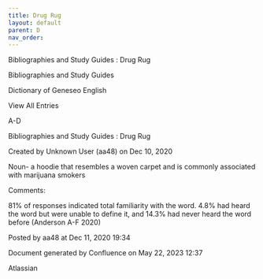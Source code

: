 ```yaml
---
title: Drug Rug
layout: default
parent: D
nav_order:
---
```


Bibliographies and Study Guides : Drug Rug

Bibliographies and Study Guides

Dictionary of Geneseo English

View All Entries

A-D

Bibliographies and Study Guides : Drug Rug

Created by  Unknown User (aa48) on Dec 10, 2020

Noun- a hoodie that resembles a woven carpet and is commonly associated with marijuana smokers

Comments:

81% of responses indicated total familiarity with the word. 4.8% had heard the word but were unable to define it, and 14.3% had never heard the word before (Anderson A-F 2020)

Posted by aa48 at Dec 11, 2020 19:34

Document generated by Confluence on May 22, 2023 12:37

Atlassian
